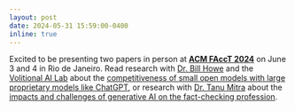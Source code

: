 ```yaml
---
layout: post
date: 2024-05-31 15:59:00-0400
inline: true
---
```


Excited to be presenting two papers in person at [**ACM FAccT 2024**](https://facctconference.org/2024/) on June 3 and 4 in Rio de Janeiro. Read research with [Dr. Bill Howe](https://faculty.washington.edu/billhowe/) and the [Volitional AI Lab](https://billhowelab.github.io/) about the [competitiveness of small open models with large proprietary models like ChatGPT](https://arxiv.org/abs/2405.16820), or research with [Dr. Tanu Mitra](https://faculty.washington.edu/tmitra/) about the [impacts and challenges of generative AI on the fact-checking profession](https://arxiv.org/abs/2405.15985).